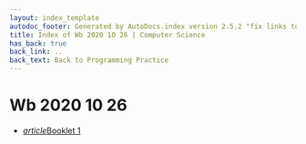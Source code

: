 ```yaml
---
layout: index_template
autodoc_footer: Generated by AutoDocs.index version 2.5.2 "fix links to documents" ⓒ Starwort, 2020
title: Index of Wb 2020 10 26 | Computer Science
has_back: true
back_link: ..
back_text: Back to Programming Practice
---
```


# **Wb 2020 10 26**

- <a href='./booklet_1.html'><i title='MD file' class="material-icons">article</i>Booklet 1</a>

